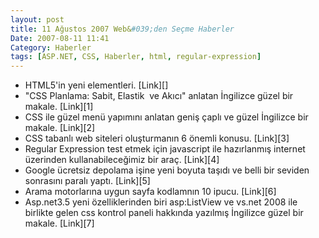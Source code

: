 ```yaml
---
layout: post
title: 11 Ağustos 2007 Web&#039;den Seçme Haberler
Date: 2007-08-11 11:41
Category: Haberler
tags: [ASP.NET, CSS, Haberler, html, regular-expression]
---
```


<ul>
<li>
HTML5'in yeni elementleri. [Link][]

</li>
<li>
"CSS Planlama: Sabit, Elastik  ve Akıcı" anlatan İngilizce güzel bir
makale. [Link][1]

</li>
<li>
CSS ile güzel menü yapımını anlatan geniş çaplı ve güzel İngilizce bir
makale. [Link][2]

</li>
<li>
CSS tabanlı web siteleri oluşturmanın 6 önemli konusu. [Link][3]

</li>
<li>
Regular Expression test etmek için javascript ile hazırlanmış internet
üzerinden kullanabileceğimiz bir araç. [Link][4]

</li>
<li>
Google ücretsiz depolama işine yeni boyuta taşıdı ve belli bir seviden
sonrasını paralı yaptı. [Link][5]

</li>
<li>
Arama motorlarına uygun sayfa kodlamnın 10 ipucu. [Link][6]

</li>
<li>
Asp.net3.5 yeni özelliklerinden biri asp:ListView ve vs.net 2008 ile
birlikte gelen css kontrol paneli hakkında yazılmış İngilizce güzel bir
makale. [Link][7]

<ul>

  [Link]: http://www.ibm.com/developerworks/web/library/x-html5/index.html?ca=drs-
    "HTML 5'in yeni elementleri"
  [1]: http://green-beast.com/blog/?p=199 "CSS Planlama"
  [2]: http://www.sitepoint.com/article/navigation-using-css "CSS Menü"
  [3]: http://snook.ca/archives/html_and_css/six_keys_to_understanding_css_layouts/
    "CSS ile web sayfası"
  [4]: http://regexpal.com/ "Regular  Expression"
  [5]: http://googleblog.blogspot.com/2007/08/simple-way-to-get-more-storage.html
    "Paralı Google depoları"
  [6]: http://www.searchenginejournal.com/10-things-to-remember-while-launching-a-site/5453/
    "Arama motorlarını uygunluk"
  [7]: http://weblogs.asp.net/scottgu/archive/2007/08/10/the-asp-listview-control-part-1-building-a-product-listing-page-with-clean-css-ui.aspx

